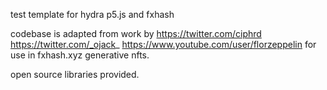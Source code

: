 test template for hydra p5.js and fxhash

codebase is adapted from work by https://twitter.com/ciphrd https://twitter.com/_ojack_ https://www.youtube.com/user/florzeppelin for use in fxhash.xyz generative nfts.

open source libraries provided.
